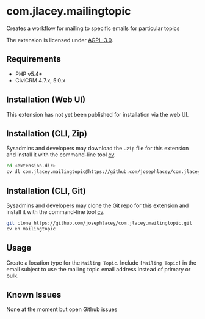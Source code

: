 # com.jlacey.mailingtopic

Creates a workflow for mailing to specific emails for particular topics

The extension is licensed under [AGPL-3.0](LICENSE.txt).

## Requirements

* PHP v5.4+
* CiviCRM 4.7.x, 5.0.x

## Installation (Web UI)

This extension has not yet been published for installation via the web UI.

## Installation (CLI, Zip)

Sysadmins and developers may download the `.zip` file for this extension and
install it with the command-line tool [cv](https://github.com/civicrm/cv).

```bash
cd <extension-dir>
cv dl com.jlacey.mailingtopic@https://github.com/josephlacey/com.jlacey.mailingtopic/archive/master.zip
```

## Installation (CLI, Git)

Sysadmins and developers may clone the [Git](https://en.wikipedia.org/wiki/Git) repo for this extension and
install it with the command-line tool [cv](https://github.com/civicrm/cv).

```bash
git clone https://github.com/josephlacey/com.jlacey.mailingtopic.git
cv en mailingtopic
```

## Usage

Create a location type for the `Mailing Topic`.  Include `[Mailing Topic]` in the email subject to use the mailing topic email address instead of primary or bulk.

## Known Issues

None at the moment but open Github issues
